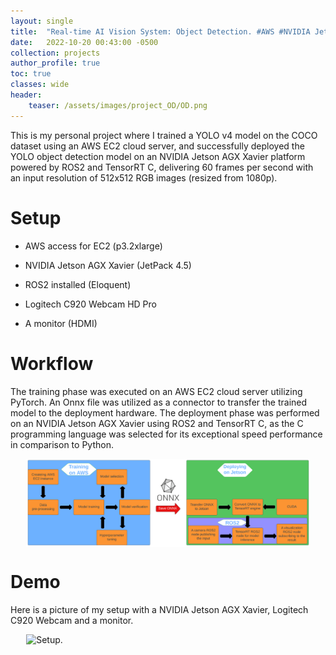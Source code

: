 ```yaml
---
layout: single
title:  "Real-time AI Vision System: Object Detection. #AWS #NVIDIA Jetson #ROS2 #TensorRT"
date:   2022-10-20 00:43:00 -0500
collection: projects
author_profile: true
toc: true
classes: wide
header:
    teaser: /assets/images/project_OD/OD.png
---
```


This is my personal project where I trained a YOLO v4 model on the COCO dataset using an AWS EC2 cloud server, and successfully deployed the YOLO object detection model on an NVIDIA Jetson AGX Xavier platform powered by ROS2 and TensorRT C, delivering 60 frames per second with an input resolution of 512x512 RGB images (resized from 1080p).

# Setup
- AWS access for EC2 (p3.2xlarge)

- NVIDIA Jetson AGX Xavier (JetPack 4.5)

- ROS2 installed (Eloquent)

- Logitech C920 Webcam HD Pro

- A monitor (HDMI)

# Workflow
The training phase was executed on an AWS EC2 cloud server utilizing PyTorch. An Onnx file was utilized as a connector to transfer the trained model to the deployment hardware. The deployment phase was performed on an NVIDIA Jetson AGX Xavier using ROS2 and TensorRT C, as the C programming language was selected for its exceptional speed performance in comparison to Python.

<style>
.center {
  display: block;
  margin-left: auto;
  margin-right: auto;
  min-width: 90%;
  max-width: 90%;
  width: 50vw;
}
</style>
<img class="center" src="/assets/images/project_OD/Task_1.png" alt="The task."> 

# Demo
Here is a picture of my setup with a NVIDIA Jetson AGX Xavier, Logitech C920 Webcam and a monitor.
<style>
.center {
  display: block;
  margin-left: auto;
  margin-right: auto;
  min-width: 90%;
  max-width: 90%;
  width: 50vw;
}
</style>
<img class="center" src="/assets/images/project_OD/Setup.png" alt="Setup."> 

